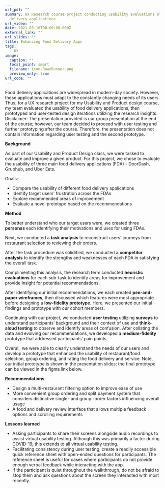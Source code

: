 ```yaml
---
url_pdf: ""
summary: UX Research course project conducting usability evaluations of food
  delivery applications
url_video: ""
date: 2021-05-16T00:00:00.000Z
external_link: ""
url_slides: ""
title: Enhancing Food Delivery Apps
tags:
  - UX
image:
  caption: ""
  focal_point: smart
  filename: icon-RoadRunner.png
  preview_only: true
url_code: ""
---
```

Food delivery applications are widespread in modern-day society. However, these applications must adapt to the constantly changing needs of its users. Thus, for a UX research project for my Usability and Product design course, my team evaluated the usability of food delivery applications, then prototyped and user-tested design iterations utilizing the research insights. 
Disclaimer: The presentation provided is our group presentation at the end of the course; however, our team decided to proceed with user testing and further prototyping after the course. Therefore, the presentation does not contain information regarding user testing and the second prototype.

**Background**

As part of our Usability and Product Design class, we were tasked to evaluate and improve a given product. For this project, we chose to evaluate the usability of three main food delivery applications (FDA) - DoorDash, Grubhub, and Uber Eats. 

Goals:
- Compare the usability of different food delivery applications
- Identify target users' frustration across the FDAs
- Explore recommended areas of improvement
- Evaluate a novel prototype based on the recommendations

**Method**

To better understand who our target users were, we created three **personas** each identifying their motivations and uses for using FDAs. 

Next, we conducted a **task analysis** to reconstruct users’ journeys from restaurant selection to reviewing their orders. 

After the task procedure was solidified, we conducted a **competitor analysis** to identify the strengths and weaknesses of each FDA in satisfying the overall task. 

Complimenting this analysis, the research term conducted **heuristic evaluations** for each sub-task to identify areas for improvement and provide insight for potential recommendations.

After identifying our initial recommendations, we each created **pen-and-paper wireframes**, then discussed which features were most appropriate before designing a **low-fidelity prototype**. Here, we presented our initial findings and prototype with our cohort members. 

Continuing with our project, we conducted **user testing** utilizing **surveys** to understand participants’ background and their context of use and **think-aloud testing** to observe and identify areas of confusion. After collating the data and evolving our recommendations, we developed a **medium-fidelity** prototype that addressed participants’ pain points.

Overall, we were able to clearly understand the needs of our users and develop a prototype that enhanced the usability of restaurant/food selection, group ordering, and rating the food delivery and service. Note, our initial prototype is shown in the presentation slides; the final prototype can be viewed in the figma link below.

**Recommendations**
- Design a multi-restaurant filtering option to improve ease of use
- More convenient group ordering and split payment system that considers distinctive single- and group -order factors influencing overall usage
- A food and delivery review interface that allows multiple feedback options and scrolling requirements

**Lessons learned**
- Asking participants to share their screens alongside audio recordings to assist virtual usability testing. Although this was primarily a factor during COVID-19, this extends to all virtual usability testing.
- Facilitating consistency during user testing, create a readily accessible quick reference sheet with open-ended questions for participants. The reference sheet is useful for cases where participants do not provide enough verbal feedback while interacting with the app.
- If the participant is quiet throughout the walkthrough, do not be afraid to stop them and ask questions about the screen they interacted with most recently. 
